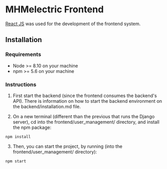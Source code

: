 # MHMelectric Frontend

[React JS](https://reactjs.org/) was used for the development of the frontend system.

## Installation

### Requirements
* Node >= 8.10 on your machine
* npm >= 5.6 on your machine

### Instructions
1. First start the backend (since the frontend consumes the backend's API). There is information on how to start the backend environment on the backend/installation.md file.

2. On a new terminal (different than the previous that runs the Django server), cd into the frontend/user_management/ directory, and install the npm package:
```
npm install 
```

3. Then, you can start the project, by running (into the frontend/user_management/ directory):
```
npm start
```
